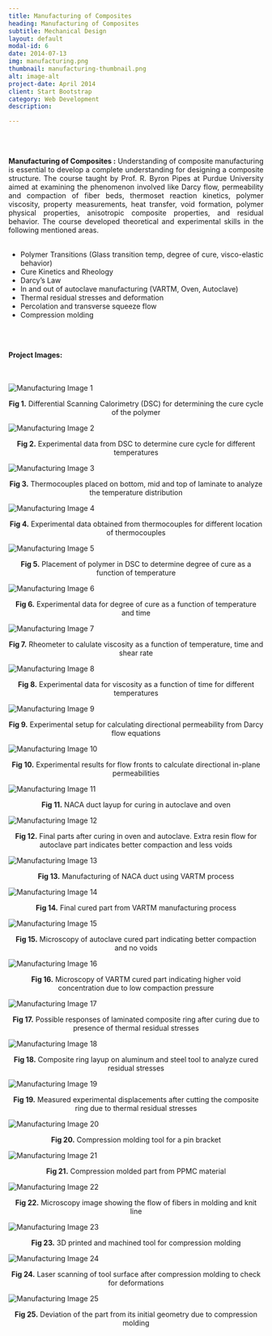 ```yaml
---
title: Manufacturing of Composites
heading: Manufacturing of Composites
subtitle: Mechanical Design
layout: default
modal-id: 6
date: 2014-07-13
img: manufacturing.png
thumbnail: manufacturing-thumbnail.png
alt: image-alt
project-date: April 2014
client: Start Bootstrap
category: Web Development
description: 

---
```


<br>
<br>
<div style="text-align: justify">



<b>Manufacturing of Composites :</b>  Understanding of composite manufacturing is essential to develop a complete understanding for designing a composite structure. The course taught by Prof. R. Byron Pipes at Purdue University aimed at examining the phenomenon involved like Darcy flow, permeability and compaction of fiber beds, thermoset reaction kinetics, polymer viscosity, property measurements, heat transfer, void formation, polymer physical properties, anisotropic composite properties, and residual behavior. The course developed theoretical and experimental skills in the following mentioned areas.
<br>
<br>
 <ul>
  <li>Polymer Transitions (Glass transition temp, degree of cure, visco-elastic behavior)</li>
  <li>Cure Kinetics and Rheology</li>
  <li>Darcy’s Law</li>
  <li>In and out of autoclave manufacturing (VARTM, Oven, Autoclave)</li>
  <li>Thermal residual stresses and deformation</li>
  <li>Percolation and transverse squeeze flow</li>
  <li>Compression molding</li>
</ul> 


<br>
<br>

<b>Project Images:</b>
<br>
<br>
<br>
<div class="row">
<div class="col-md-6 col-md-offset-3">
<img src="img/portfolio/manufacturing/1.png" class="img-responsive img-centered" alt="Manufacturing Image 1">
<p class="text-muted" align = "center"><b> Fig 1.</b> Differential Scanning Calorimetry (DSC) for determining the cure cycle of the polymer</p>

<img src="img/portfolio/manufacturing/2.png" class="img-responsive img-centered" alt="Manufacturing Image 2">
<p class="text-muted" align = "center"><b> Fig 2.</b> Experimental data from DSC to determine cure cycle for different temperatures</p>

<img src="img/portfolio/manufacturing/3.png" class="img-responsive img-centered" alt="Manufacturing Image 3">
<p class="text-muted" align = "center"><b> Fig 3.</b> Thermocouples placed on bottom, mid and top of laminate to analyze the temperature distribution</p>

<img src="img/portfolio/manufacturing/4.png" class="img-responsive img-centered" alt="Manufacturing Image 4">
<p class="text-muted" align = "center"><b> Fig 4.</b> Experimental data obtained from thermocouples for different location of thermocouples</p>

<img src="img/portfolio/manufacturing/5.png" class="img-responsive img-centered" alt="Manufacturing Image 5">
<p class="text-muted" align = "center"><b> Fig 5.</b> Placement of polymer in DSC to determine degree of cure as a function of temperature</p>

<img src="img/portfolio/manufacturing/6.png" class="img-responsive img-centered" alt="Manufacturing Image 6">
<p class="text-muted" align = "center"><b> Fig 6.</b> Experimental data for degree of cure as a function of temperature and time </p>

<img src="img/portfolio/manufacturing/7.png" class="img-responsive img-centered" alt="Manufacturing Image 7">
<p class="text-muted" align = "center"><b> Fig 7.</b> Rheometer to calulate viscosity as a function of temperature, time and shear rate </p>

<img src="img/portfolio/manufacturing/8.png" class="img-responsive img-centered" alt="Manufacturing Image 8">
<p class="text-muted" align = "center"><b> Fig 8.</b> Experimental data for viscosity as a function of time for different temperatures</p>

<img src="img/portfolio/manufacturing/9.png" class="img-responsive img-centered" alt="Manufacturing Image 9">
<p class="text-muted" align = "center"><b> Fig 9.</b> Experimental setup for calculating directional permeability from Darcy flow equations</p>

<img src="img/portfolio/manufacturing/10.png" class="img-responsive img-centered" alt="Manufacturing Image 10">
<p class="text-muted" align = "center"><b> Fig 10.</b> Experimental results for flow fronts to calculate directional in-plane permeabilities</p>

<img src="img/portfolio/manufacturing/11.png" class="img-responsive img-centered" alt="Manufacturing Image 11">
<p class="text-muted" align = "center"><b> Fig 11.</b> NACA duct layup for curing in autoclave and oven </p>

<img src="img/portfolio/manufacturing/12.png" class="img-responsive img-centered" alt="Manufacturing Image 12">
<p class="text-muted" align = "center"><b> Fig 12.</b> Final parts after curing in oven and autoclave. Extra resin flow for autoclave part indicates better compaction and less voids </p>

<img src="img/portfolio/manufacturing/13.png" class="img-responsive img-centered" alt="Manufacturing Image 13">
<p class="text-muted" align = "center"><b> Fig 13.</b> Manufacturing of NACA duct using VARTM process </p>

<img src="img/portfolio/manufacturing/14.png" class="img-responsive img-centered" alt="Manufacturing Image 14">
<p class="text-muted" align = "center"><b> Fig 14.</b> Final cured part from VARTM manufacturing process </p>

<img src="img/portfolio/manufacturing/15.png" class="img-responsive img-centered" alt="Manufacturing Image 15">
<p class="text-muted" align = "center"><b> Fig 15.</b> Microscopy of autoclave cured part indicating better compaction and no voids </p>

<img src="img/portfolio/manufacturing/16.png" class="img-responsive img-centered" alt="Manufacturing Image 16">
<p class="text-muted" align = "center"><b> Fig 16.</b> Microscopy of VARTM cured part indicating higher void concentration due to low compaction pressure</p>

<img src="img/portfolio/manufacturing/17.png" class="img-responsive img-centered" alt="Manufacturing Image 17">
<p class="text-muted" align = "center"><b> Fig 17.</b> Possible responses of laminated composite ring after curing due to presence of thermal residual stresses </p>

<img src="img/portfolio/manufacturing/18.png" class="img-responsive img-centered" alt="Manufacturing Image 18">
<p class="text-muted" align = "center"><b> Fig 18.</b> Composite ring layup on aluminum and steel tool to analyze cured residual stresses</p>

<img src="img/portfolio/manufacturing/19.png" class="img-responsive img-centered" alt="Manufacturing Image 19">
<p class="text-muted" align = "center"><b> Fig 19.</b> Measured experimental displacements after cutting the composite ring due to thermal residual stresses </p>

<img src="img/portfolio/manufacturing/20.png" class="img-responsive img-centered" alt="Manufacturing Image 20">
<p class="text-muted" align = "center"><b> Fig 20.</b> Compression molding tool for a pin bracket</p>

<img src="img/portfolio/manufacturing/21.png" class="img-responsive img-centered" alt="Manufacturing Image 21">
<p class="text-muted" align = "center"><b> Fig 21.</b> Compression molded part from PPMC material</p>

<img src="img/portfolio/manufacturing/22.png" class="img-responsive img-centered" alt="Manufacturing Image 22">
<p class="text-muted" align = "center"><b> Fig 22.</b> Microscopy image showing the flow of fibers in molding and knit line</p>

<img src="img/portfolio/manufacturing/23.png" class="img-responsive img-centered" alt="Manufacturing Image 23">
<p class="text-muted" align = "center"><b> Fig 23.</b> 3D printed and machined tool for compression molding</p>

<img src="img/portfolio/manufacturing/24.png" class="img-responsive img-centered" alt="Manufacturing Image 24">
<p class="text-muted" align = "center"><b> Fig 24.</b> Laser scanning of tool surface after compression molding to check for deformations </p>

<img src="img/portfolio/manufacturing/25.png" class="img-responsive img-centered" alt="Manufacturing Image 25">
<p class="text-muted" align = "center"><b> Fig 25.</b> Deviation of the part from its initial geometry due to compression molding</p>
</div>



</div>
</div>
